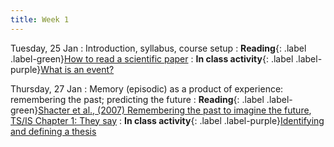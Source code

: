 ```yaml
---
title: Week 1
---
```


Tuesday, 25 Jan 
: Introduction, syllabus, course setup
: **Reading**{: .label .label-green}[How to read a scientific paper](https://www.science.org/content/article/how-read-scientific-paper-rev2)
: **In class activity**{: .label .label-purple}[What is an event?](../docs/worksheets/Week1_ClassSheet1.pdf)

Thursday, 27 Jan
: Memory (episodic) as a product of experience: remembering the past; predicting the future
: **Reading**{: .label .label-green}[Shacter et al., (2007) Remembering the past to imagine the future](https://www.tandfonline.com/doi/abs/10.1080/08995600802554748), [TS/IS Chapter 1: They say](https://wwnorton.com/books/9780393538700)
: **In class activity**{: .label .label-purple}[Identifying and defining a thesis](/docs/)


